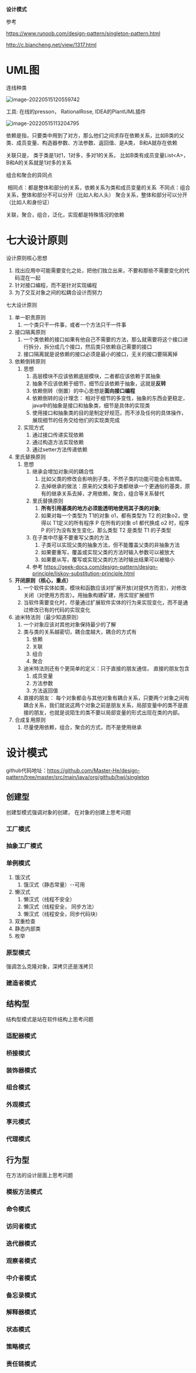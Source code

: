 **设计模式**

参考 

https://www.runoob.com/design-pattern/singleton-pattern.html

http://c.biancheng.net/view/1317.html

# UML图

连线种类

![image-20220515120559742](设计模式.assets/image-20220515120559742.png)

工具: 在线的presson， RationalRose,  IDEA的PlantUML插件

![image-20220515113204795](设计模式.assets/image-20220515113204795.png)

依赖是指，只要类中用到了对方，那么他们之间求存在依赖关系，比如B类的父类、成员变量、构造器参数、方法参数、返回值、是A类， B和A就存在依赖

关联只是， 类于类是1对1，1对多，多对1的关系， 比如B类有成员变量List\<A\>， B和A的关系就是1对多的关系

组合和聚合的异同点

​	相同点：都是整体和部分的关系，依赖关系为类和成员变量的关系
​	不同点：
​		组合关系，整体和部分不可以分开（比如人和人头）
​		聚合关系，整体和部分可以分开（比如人和身份证）

关联，聚合，组合，泛化，实现都是特殊情况的依赖

# 七大设计原则

设计原则核心思想

1. 找出应用中可能需要变化之处，把他们独立出来，不要和那些不需要变化的代码混在一起
2. 针对接口编程，而不是针对实现编程
3. 为了交互对象之间的松耦合设计而努力



七大设计原则

1. 单一职责原则
    1. 一个类只干一件事，或者一个方法只干一件事
2. 接口隔离原则
    1. 一个类依赖的接口如果有他自己不需要的方法，那么就需要将这个接口进行拆分，拆分成几个接口，然后类只依赖自己需要的接口
    2. 接口隔离就是说依赖的接口必须是最小的接口，无关的接口要隔离掉
3. 依赖倒转原则
    1. 思想
        1. 高层模块不应该依赖底层模块，二者都应该依赖于其抽象
        2. 抽象不应该依赖于细节，细节应该依赖于抽象，这就是**反转**
        3. 依赖倒转（倒置）的中心思想是**面向接口编程**
        4. 依赖倒转的设计理念： 相对于细节的多变性，抽象的东西会更稳定，java中的抽象是接口和抽象类，细节是具体的实现类
        5. 使用接口和抽象类的目的是制定好规范，而不涉及任何的具体操作，展现细节的任务交给他们的实现类完成
    2. 实现方式
        1. 通过接口传递实现依赖
        2. 通过构造方法实现依赖
        3. 通过setter方法传递依赖
4. 里氏替换原则
    1. 思想
        1. 继承会增加对象间的耦合性
            1. 比如父类的修改会影响到子类，不然子类的功能可能会有故障。
            2. 去掉继承的做法：原来的父类和子类都继承一个更通俗的基类，原有的继承关系去掉，才用依赖，聚合，组合等关系替代
        2. 里氏替换原则
            1. **所有引用基类的地方必须能透明地使用其子类的对象**;  
            2. 如果对每一个类型为 T1的对象 o1，都有类型为 T2 的对象o2，使得以 T1定义的所有程序 P 在所有的对象 o1 都代换成 o2 时，程序 P 的行为没有发生变化，那么类型 T2 是类型 T1 的子类型
        3. 在子类中尽量不要重写父类的方法
            1. 子类可以实现父类的抽象方法，但不能覆盖父类的非抽象方法
            2. 如果要重写，覆盖或实现父类的方法时输入参数可以被放大
            3. 如果要从写，覆写或实现父类的方法时输出结果可以被缩小
        4. 参考 https://geek-docs.com/design-pattern/design-principle/liskov-substitution-principle.html
5. **开闭原则（核心，重点）**
    1. 一个软件实体如类，模块和函数应该对扩展开放(对提供方而言)，对修改关闭（对使用方而言）。用抽象构建矿建，用实现扩展细节
    2. 当软件需要变化时，尽量通过扩展软件实体的行为来实现变化，而不是通过修改已有的代码的实现变化
6. 迪米特法则（最少知道原则）
    1. 一个对象应该对其他对象保持最少的了解
    2. 类与类的关系越密切，耦合度越大，耦合的方式有
        1. 依赖
        2. 关联
        3. 组合
        4. 聚合
    3. 迪米特法则还有个更简单的定义：只于直接的朋友通信， 直接的朋友包含
        1. 成员变量
        2. 方法参数
        3. 方法返回值
    4. 直接的朋友： 每个对象都会与其他对象有耦合关系，只要两个对象之间有耦合关系，我们就说这两个对象之前是朋友关系，局部变量中的类不是直接的朋友，也就是说陌生的类不要以局部变量的形式出现在类的内部。
7. 合成复用原则
    1. 尽量使用依赖，组合，聚合的方式，而不是使用继承
       







# 设计模式

github代码地址：https://github.com/Master-He/design-pattern/tree/master/src/main/java/org/github/hwj/singleton

## 创建型

创建型模式强调对象的创建， 在对象的创建上思考问题

### **工厂模式**

### 抽象工厂模式

### **单例模式**

1. 饿汉式
    1. 饿汉式（静态常量）--可用
2. 懒汉式
    1. 懒汉式（线程不安全）
    2. 懒汉式（线程安全， 同步方法）
    3. 懒汉式（线程安全，同步代码块）
3. 双重检查
4. 静态内部类
5. 枚举

### 原型模式

强调怎么克隆对象，深拷贝还是浅拷贝

### 建造者模式



## 结构型

结构型模式是站在软件结构上思考问题

### 适配器模式

### 桥接模式

### **装饰器模式**

### 组合模式

### 外观模式

### 享元模式

### **代理模式**



## 行为型

在方法的设计层面上思考问题

### 模板方法模式

### 命令模式

### 访问者模式

### 迭代器模式

### 观察者模式

### 中介者模式

### 备忘录模式

### 解释器模式

### 状态模式

### 策略模式

### 责任链模式